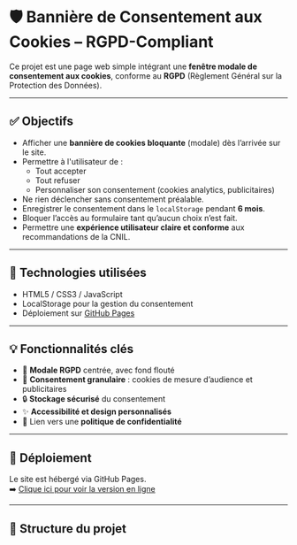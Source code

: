 # 🛡️ Bannière de Consentement aux Cookies – RGPD-Compliant

Ce projet est une page web simple intégrant une **fenêtre modale de consentement aux cookies**, conforme au **RGPD** (Règlement Général sur la Protection des Données).

---

## ✅ Objectifs

- Afficher une **bannière de cookies bloquante** (modale) dès l’arrivée sur le site.
- Permettre à l'utilisateur de :
  - Tout accepter
  - Tout refuser
  - Personnaliser son consentement (cookies analytics, publicitaires)
- Ne rien déclencher sans consentement préalable.
- Enregistrer le consentement dans le `localStorage` pendant **6 mois**.
- Bloquer l’accès au formulaire tant qu’aucun choix n’est fait.
- Permettre une **expérience utilisateur claire et conforme** aux recommandations de la CNIL.

---

## 🔧 Technologies utilisées

- HTML5 / CSS3 / JavaScript
- LocalStorage pour la gestion du consentement
- Déploiement sur [GitHub Pages](https://pages.github.com/)

---

## 💡 Fonctionnalités clés

- 🎯 **Modale RGPD** centrée, avec fond flouté
- 🧠 **Consentement granulaire** : cookies de mesure d’audience et publicitaires
- 🔒 **Stockage sécurisé** du consentement
- ✨ **Accessibilité et design personnalisés** 
- 📄 Lien vers une **politique de confidentialité** 

---

## 🚀 Déploiement

Le site est hébergé via GitHub Pages.  
➡️ [Clique ici pour voir la version en ligne](https://**ton-nom-utilisateur**.github.io/**nom-du-depot**)


---

## 📁 Structure du projet

